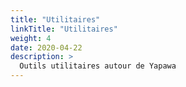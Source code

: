 ```yaml
---
title: "Utilitaires"
linkTitle: "Utilitaires"
weight: 4
date: 2020-04-22
description: >
  Outils utilitaires autour de Yapawa
---
```

